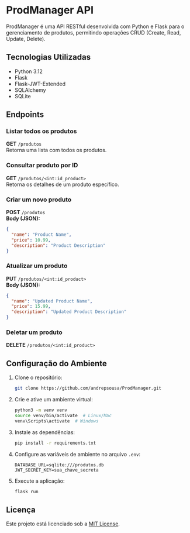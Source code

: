
# ProdManager API

ProdManager é uma API RESTful desenvolvida com Python e Flask para o gerenciamento de produtos, permitindo operações CRUD (Create, Read, Update, Delete).

## Tecnologias Utilizadas

- Python 3.12
- Flask
- Flask-JWT-Extended
- SQLAlchemy
- SQLite

## Endpoints

### Listar todos os produtos
**GET** `/produtos`  
Retorna uma lista com todos os produtos.

### Consultar produto por ID
**GET** `/produtos/<int:id_product>`  
Retorna os detalhes de um produto específico.

### Criar um novo produto
**POST** `/produtos`  
**Body (JSON):**
```json
{
  "name": "Product Name",
  "price": 10.99,
  "description": "Product Description"
}
```

### Atualizar um produto
**PUT** `/produtos/<int:id_product>`  
**Body (JSON):**
```json
{
  "name": "Updated Product Name",
  "price": 15.99,
  "description": "Updated Product Description"
}
```

### Deletar um produto
**DELETE** `/produtos/<int:id_product>`  

## Configuração do Ambiente

1. Clone o repositório:
   ```bash
   git clone https://github.com/andrepsousa/ProdManager.git
   ```

2. Crie e ative um ambiente virtual:
   ```bash
   python3 -m venv venv
   source venv/bin/activate  # Linux/Mac
   venv\Scripts\activate  # Windows
   ```

3. Instale as dependências:
   ```bash
   pip install -r requirements.txt
   ```

4. Configure as variáveis de ambiente no arquivo `.env`:
   ```env
   DATABASE_URL=sqlite:///produtos.db
   JWT_SECRET_KEY=sua_chave_secreta
   ```

5. Execute a aplicação:
   ```bash
   flask run
   ```


## Licença

Este projeto está licenciado sob a [MIT License](LICENSE).